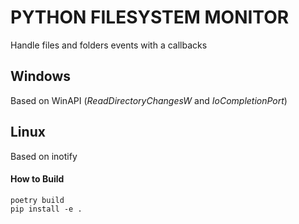# PYTHON FILESYSTEM MONITOR
Handle files and folders events with a callbacks

## Windows 
Based on WinAPI (*ReadDirectoryChangesW* and *IoCompletionPort*)

## Linux 
Based on inotify

#### How to Build
```
poetry build
pip install -e .
```